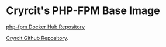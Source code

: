 # Cryrcit's PHP-FPM Base Image

[php-fpm Docker Hub Repository](https://hub.docker.com/r/cryrcit/php-fpm/)

[Cryrcit Github Repository](https://github.com/Cryrcit/macchine). 
